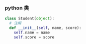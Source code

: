 ### python 类

```python
class Student(object):
  # 注解
  def __init__(self, name, score):
    self.name = name
    self.score = score
```
